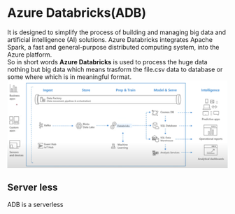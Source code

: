 # Azure Databricks(ADB)  
It is designed to simplify the process of building and managing big data and artificial intelligence (AI) solutions. Azure Databricks integrates Apache Spark, a fast and general-purpose distributed computing system, into the Azure platform.  
So in short words **Azure Databricks** is used to process the huge data nothing but big data which means trasform the file.csv data to database or some where which is in meaningful format.  
![Azure Databricks](databricks.png)  

## Server less  
ADB is a serverless  